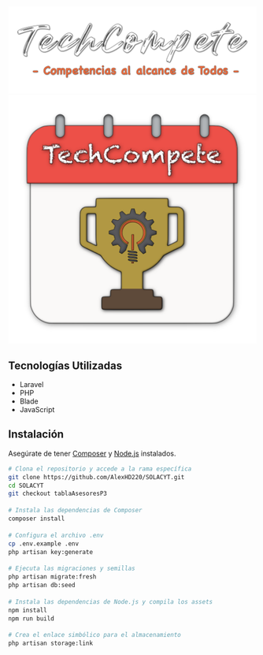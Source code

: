![LogoTechCompete](public/dark/img/tsPortada.png)
![LogoTechCompete](public/dark/img/tsLogo.png)

## Tecnologías Utilizadas

- Laravel
- PHP
- Blade
- JavaScript

## Instalación

Asegúrate de tener [Composer](https://getcomposer.org/) y [Node.js](https://nodejs.org/) instalados.

```bash
# Clona el repositorio y accede a la rama específica
git clone https://github.com/AlexHD220/SOLACYT.git
cd SOLACYT
git checkout tablaAsesoresP3

# Instala las dependencias de Composer
composer install

# Configura el archivo .env
cp .env.example .env
php artisan key:generate

# Ejecuta las migraciones y semillas
php artisan migrate:fresh
php artisan db:seed

# Instala las dependencias de Node.js y compila los assets
npm install
npm run build

# Crea el enlace simbólico para el almacenamiento
php artisan storage:link